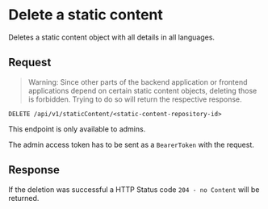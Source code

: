 # Delete a static content

Deletes a static content object with all details in all languages.

## Request

> Warning: Since other parts of the backend application or frontend applications depend on certain static content objects, deleting those is forbidden. Trying to do so will return the respective response.

    DELETE /api/v1/staticContent/<static-content-repository-id>

This endpoint is only available to admins.

The admin access token has to be sent as a `BearerToken` with the request.

## Response

If the deletion was successful a HTTP Status code `204 - no Content` will be returned.
